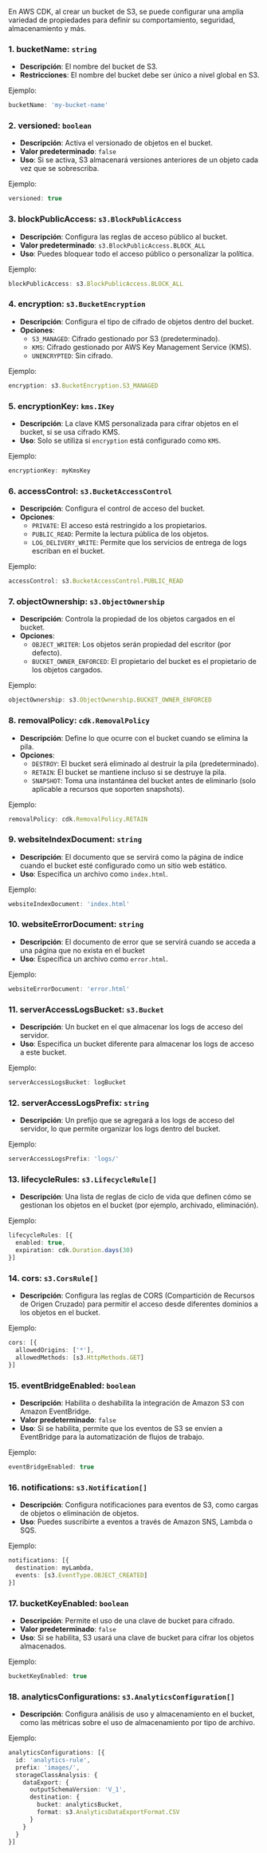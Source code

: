 En AWS CDK, al crear un bucket de S3, se puede configurar una amplia variedad de propiedades para definir su comportamiento, seguridad, almacenamiento y más. 
### 1. **bucketName**: `string`

- **Descripción**: El nombre del bucket de S3.
- **Restricciones**: El nombre del bucket debe ser único a nivel global en S3.

Ejemplo:

```typescript
bucketName: 'my-bucket-name'
```

### 2. **versioned**: `boolean`

- **Descripción**: Activa el versionado de objetos en el bucket.
- **Valor predeterminado**: `false`
- **Uso**: Si se activa, S3 almacenará versiones anteriores de un objeto cada vez que se sobrescriba.

Ejemplo:

```typescript
versioned: true
```

### 3. **blockPublicAccess**: `s3.BlockPublicAccess`

- **Descripción**: Configura las reglas de acceso público al bucket.
- **Valor predeterminado**: `s3.BlockPublicAccess.BLOCK_ALL`
- **Uso**: Puedes bloquear todo el acceso público o personalizar la política.

Ejemplo:

```typescript
blockPublicAccess: s3.BlockPublicAccess.BLOCK_ALL
```

### 4. **encryption**: `s3.BucketEncryption`

- **Descripción**: Configura el tipo de cifrado de objetos dentro del bucket.
- **Opciones**:
    - `S3_MANAGED`: Cifrado gestionado por S3 (predeterminado).
    - `KMS`: Cifrado gestionado por AWS Key Management Service (KMS).
    - `UNENCRYPTED`: Sin cifrado.

Ejemplo:

```typescript
encryption: s3.BucketEncryption.S3_MANAGED
```

### 5. **encryptionKey**: `kms.IKey`

- **Descripción**: La clave KMS personalizada para cifrar objetos en el bucket, si se usa cifrado KMS.
- **Uso**: Solo se utiliza si `encryption` está configurado como `KMS`.

Ejemplo:

```typescript
encryptionKey: myKmsKey
```

### 6. **accessControl**: `s3.BucketAccessControl`

- **Descripción**: Configura el control de acceso del bucket.
- **Opciones**:
    - `PRIVATE`: El acceso está restringido a los propietarios.
    - `PUBLIC_READ`: Permite la lectura pública de los objetos.
    - `LOG_DELIVERY_WRITE`: Permite que los servicios de entrega de logs escriban en el bucket.

Ejemplo:

```typescript
accessControl: s3.BucketAccessControl.PUBLIC_READ
```

### 7. **objectOwnership**: `s3.ObjectOwnership`

- **Descripción**: Controla la propiedad de los objetos cargados en el bucket.
- **Opciones**:
    - `OBJECT_WRITER`: Los objetos serán propiedad del escritor (por defecto).
    - `BUCKET_OWNER_ENFORCED`: El propietario del bucket es el propietario de los objetos cargados.

Ejemplo:

```typescript
objectOwnership: s3.ObjectOwnership.BUCKET_OWNER_ENFORCED
```

### 8. **removalPolicy**: `cdk.RemovalPolicy`

- **Descripción**: Define lo que ocurre con el bucket cuando se elimina la pila.
- **Opciones**:
    - `DESTROY`: El bucket será eliminado al destruir la pila (predeterminado).
    - `RETAIN`: El bucket se mantiene incluso si se destruye la pila.
    - `SNAPSHOT`: Toma una instantánea del bucket antes de eliminarlo (solo aplicable a recursos que soporten snapshots).


Ejemplo:

```typescript
removalPolicy: cdk.RemovalPolicy.RETAIN
```

### 9. **websiteIndexDocument**: `string`

- **Descripción**: El documento que se servirá como la página de índice cuando el bucket esté configurado como un sitio web estático.
- **Uso**: Especifica un archivo como `index.html`.

Ejemplo:

```typescript
websiteIndexDocument: 'index.html'
```

### 10. **websiteErrorDocument**: `string`

- **Descripción**: El documento de error que se servirá cuando se acceda a una página que no exista en el bucket    
- **Uso**: Especifica un archivo como `error.html`.

Ejemplo:

```typescript
websiteErrorDocument: 'error.html'
```

### 11. **serverAccessLogsBucket**: `s3.Bucket`

- **Descripción**: Un bucket en el que almacenar los logs de acceso del servidor.
- **Uso**: Especifica un bucket diferente para almacenar los logs de acceso a este bucket.

Ejemplo:

```typescript
serverAccessLogsBucket: logBucket
```

### 12. **serverAccessLogsPrefix**: `string`

- **Descripción**: Un prefijo que se agregará a los logs de acceso del servidor, lo que permite organizar los logs dentro del bucket.

Ejemplo:

```typescript
serverAccessLogsPrefix: 'logs/'
```

### 13. **lifecycleRules**: `s3.LifecycleRule[]`

- **Descripción**: Una lista de reglas de ciclo de vida que definen cómo se gestionan los objetos en el bucket (por ejemplo, archivado, eliminación).

Ejemplo:

```typescript
lifecycleRules: [{
  enabled: true,
  expiration: cdk.Duration.days(30)
}]
```

### 14. **cors**: `s3.CorsRule[]`

- **Descripción**: Configura las reglas de CORS (Compartición de Recursos de Origen Cruzado) para permitir el acceso desde diferentes dominios a los objetos en el bucket.

Ejemplo:

```typescript
cors: [{
  allowedOrigins: ['*'],
  allowedMethods: [s3.HttpMethods.GET]
}]
```

### 15. **eventBridgeEnabled**: `boolean`

- **Descripción**: Habilita o deshabilita la integración de Amazon S3 con Amazon EventBridge.
- **Valor predeterminado**: `false`
- **Uso**: Si se habilita, permite que los eventos de S3 se envíen a EventBridge para la automatización de flujos de trabajo.

Ejemplo:

```typescript
eventBridgeEnabled: true
```

### 16. **notifications**: `s3.Notification[]`

- **Descripción**: Configura notificaciones para eventos de S3, como cargas de objetos o eliminación de objetos.
- **Uso**: Puedes suscribirte a eventos a través de Amazon SNS, Lambda o SQS.

Ejemplo:

```typescript
notifications: [{
  destination: myLambda,
  events: [s3.EventType.OBJECT_CREATED]
}]
```

### 17. **bucketKeyEnabled**: `boolean`

- **Descripción**: Permite el uso de una clave de bucket para cifrado.
- **Valor predeterminado**: `false`
- **Uso**: Si se habilita, S3 usará una clave de bucket para cifrar los objetos almacenados.

Ejemplo:

```typescript
bucketKeyEnabled: true
```

### 18. **analyticsConfigurations**: `s3.AnalyticsConfiguration[]`

- **Descripción**: Configura análisis de uso y almacenamiento en el bucket, como las métricas sobre el uso de almacenamiento por tipo de archivo.

Ejemplo:

```typescript
analyticsConfigurations: [{
  id: 'analytics-rule',
  prefix: 'images/',
  storageClassAnalysis: {
    dataExport: {
      outputSchemaVersion: 'V_1',
      destination: {
        bucket: analyticsBucket,
        format: s3.AnalyticsDataExportFormat.CSV
      }
    }
  }
}]
```
